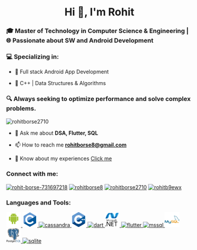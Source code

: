 <h1 align="center">Hi 👋, I'm Rohit</h1>
<h3 align="left">🎓 Master of Technology in Computer Science & Engineering | 🌐 Passionate about SW and Android Development</h3>
<h3 align="left">💻 Specializing in:</h3>

- 🚀 Full stack Android App Development
  
- 🧠 C++ | Data Structures & Algorithms
  
<h3 align="left">🔍 Always seeking to optimize performance and solve complex problems.</h3>

<p align="left"> <img src="https://komarev.com/ghpvc/?username=rohitborse2710&label=Profile%20views&color=0e75b6&style=flat" alt="rohitborse2710" /> </p>

- 💬 Ask me about **DSA, Flutter, SQL**

- 📫 How to reach me **rohitborse8@gmail.com**

- 📄 Know about my experiences [Click me](https://drive.google.com/file/d/187ZSdlh0UIlz6FGzqrZzuGUdzT7S017l/view?usp=sharing)

<h3 align="left">Connect with me:</h3>
<p align="left">
<a href="https://linkedin.com/in/rohit-borse-731697218" target="blank"><img align="center" src="https://raw.githubusercontent.com/rahuldkjain/github-profile-readme-generator/master/src/images/icons/Social/linked-in-alt.svg" alt="rohit-borse-731697218" height="30" width="40" /></a>
<a href="https://codeforces.com/profile/rohitborse8" target="blank"><img align="center" src="https://raw.githubusercontent.com/rahuldkjain/github-profile-readme-generator/master/src/images/icons/Social/codeforces.svg" alt="rohitborse8" height="30" width="40" /></a>
<a href="https://www.leetcode.com/rohitborse2710" target="blank"><img align="center" src="https://raw.githubusercontent.com/rahuldkjain/github-profile-readme-generator/master/src/images/icons/Social/leet-code.svg" alt="rohitborse2710" height="30" width="40" /></a>
<a href="https://auth.geeksforgeeks.org/user/rohitb9ewx" target="blank"><img align="center" src="https://raw.githubusercontent.com/rahuldkjain/github-profile-readme-generator/master/src/images/icons/Social/geeks-for-geeks.svg" alt="rohitb9ewx" height="30" width="40" /></a>
</p>

<h3 align="left">Languages and Tools:</h3>
<p align="left"> <a href="https://developer.android.com" target="_blank" rel="noreferrer"> <img src="https://raw.githubusercontent.com/devicons/devicon/master/icons/android/android-original-wordmark.svg" alt="android" width="40" height="40"/> </a> <a href="https://www.cprogramming.com/" target="_blank" rel="noreferrer"> <img src="https://raw.githubusercontent.com/devicons/devicon/master/icons/c/c-original.svg" alt="c" width="40" height="40"/> </a> <a href="https://cassandra.apache.org/" target="_blank" rel="noreferrer"> <img src="https://www.vectorlogo.zone/logos/apache_cassandra/apache_cassandra-icon.svg" alt="cassandra" width="40" height="40"/> </a> <a href="https://www.w3schools.com/cpp/" target="_blank" rel="noreferrer"> <img src="https://raw.githubusercontent.com/devicons/devicon/master/icons/cplusplus/cplusplus-original.svg" alt="cplusplus" width="40" height="40"/> </a> <a href="https://dart.dev" target="_blank" rel="noreferrer"> <img src="https://www.vectorlogo.zone/logos/dartlang/dartlang-icon.svg" alt="dart" width="40" height="40"/> </a> <a href="https://dotnet.microsoft.com/" target="_blank" rel="noreferrer"> <img src="https://raw.githubusercontent.com/devicons/devicon/master/icons/dot-net/dot-net-original-wordmark.svg" alt="dotnet" width="40" height="40"/> </a> <a href="https://flutter.dev" target="_blank" rel="noreferrer"> <img src="https://www.vectorlogo.zone/logos/flutterio/flutterio-icon.svg" alt="flutter" width="40" height="40"/> </a> <a href="https://www.microsoft.com/en-us/sql-server" target="_blank" rel="noreferrer"> <img src="https://www.svgrepo.com/show/303229/microsoft-sql-server-logo.svg" alt="mssql" width="40" height="40"/> </a> <a href="https://www.mysql.com/" target="_blank" rel="noreferrer"> <img src="https://raw.githubusercontent.com/devicons/devicon/master/icons/mysql/mysql-original-wordmark.svg" alt="mysql" width="40" height="40"/> </a> <a href="https://www.postgresql.org" target="_blank" rel="noreferrer"> <img src="https://raw.githubusercontent.com/devicons/devicon/master/icons/postgresql/postgresql-original-wordmark.svg" alt="postgresql" width="40" height="40"/> </a> <a href="https://www.sqlite.org/" target="_blank" rel="noreferrer"> <img src="https://www.vectorlogo.zone/logos/sqlite/sqlite-icon.svg" alt="sqlite" width="40" height="40"/> </a> </p>
